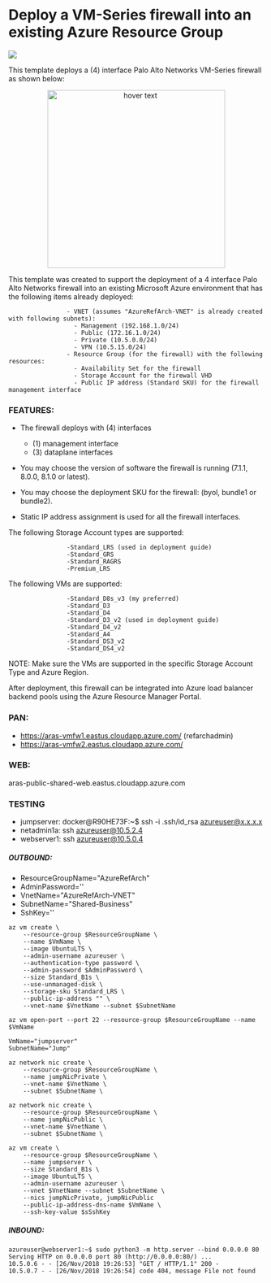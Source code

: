 # Deploy a VM-Series firewall into an existing Azure Resource Group

[<img src="http://azuredeploy.net/deploybutton.png"/>](https://portal.azure.com/#create/Microsoft.Template/uri/https%3A%2F%2Fraw.githubusercontent.com%2Fpaloaltonetworks%2Freferencearchitectures%2Fmaster%2FAzure-1FW-4-interfaces-existing-environment%2FAzureDeploy.json)

This template deploys a (4) interface Palo Alto Networks VM-Series firewall as shown below:

<p align="center">
  <img src="./Azure-1FW-4-interfaces.png" width="350" title="hover text">
</p>



This template was created to support the deployment of a 4 interface Palo Alto Networks firewall into an existing Microsoft Azure environment that has the following items already deployed:

                    - VNET (assumes "AzureRefArch-VNET" is already created with following subnets):
                      - Management (192.168.1.0/24)
                      - Public (172.16.1.0/24)
                      - Private (10.5.0.0/24)
                      - VPN (10.5.15.0/24)
                    - Resource Group (for the firewall) with the following resources:
                      - Availability Set for the firewall
                      - Storage Account for the firewall VHD
                      - Public IP address (Standard SKU) for the firewall management interface
                    
            
### FEATURES:
- The firewall deploys with (4) interfaces
  - (1) management interface 
  - (3) dataplane interfaces
  
- You may choose the version of software the firewall is running (7.1.1, 8.0.0, 8.1.0 or latest).
- You may choose the deployment SKU for the firewall: (byol, bundle1 or bundle2).
- Static IP address assignment is used for all the firewall interfaces.


The following Storage Account types are supported:

                    -Standard_LRS (used in deployment guide)
                    -Standard_GRS
                    -Standard_RAGRS
                    -Premium_LRS
                    
The following VMs are supported:

                    -Standard_D8s_v3 (my preferred)
                    -Standard_D3
                    -Standard_D4
                    -Standard_D3_v2 (used in deployment guide)
                    -Standard_D4_v2
                    -Standard_A4
                    -Standard_DS3_v2
                    -Standard_DS4_v2
        
NOTE: Make sure the VMs are supported in the specific Storage Account Type and Azure Region.

After deployment, this firewall can be integrated into Azure load balancer backend pools using the Azure Resource Manager Portal.

### PAN:

- https://aras-vmfw1.eastus.cloudapp.azure.com/ (refarchadmin)
- https://aras-vmfw2.eastus.cloudapp.azure.com/

### WEB:

aras-public-shared-web.eastus.cloudapp.azure.com

### TESTING 

- jumpserver: docker@R90HE73F:~$ ssh -i .ssh/id_rsa azureuser@x.x.x.x
- netadmin1a: ssh azureuser@10.5.2.4
- webserver1: ssh azureuser@10.5.0.4


##### OUTBOUND:

- ResourceGroupName="AzureRefArch"
- AdminPassword=''
- VnetName="AzureRefArch-VNET"
- SubnetName="Shared-Business"
- SshKey=''
```
az vm create \
    --resource-group $ResourceGroupName \
    --name $VmName \
    --image UbuntuLTS \
    --admin-username azureuser \
    --authentication-type password \
    --admin-password $AdminPassword \
    --size Standard_B1s \
    --use-unmanaged-disk \
    --storage-sku Standard_LRS \
    --public-ip-address "" \
    --vnet-name $VnetName --subnet $SubnetName

az vm open-port --port 22 --resource-group $ResourceGroupName --name $VmName

VmName="jumpserver"
SubnetName="Jump"

az network nic create \
    --resource-group $ResourceGroupName \
    --name jumpNicPrivate \
    --vnet-name $VnetName \
    --subnet $SubnetName \

az network nic create \
    --resource-group $ResourceGroupName \
    --name jumpNicPublic \
    --vnet-name $VnetName \
    --subnet $SubnetName \  

az vm create \
    --resource-group $ResourceGroupName \
    --name jumpserver \
    --size Standard_B1s \
    --image UbuntuLTS \
    --admin-username azureuser \
    --vnet $VnetName --subnet $SubnetName \
    --nics jumpNicPrivate, jumpNicPublic
    --public-ip-address-dns-name $VmName \
    --ssh-key-value $sSshKey
```

##### INBOUND: 

```
azureuser@webserver1:~$ sudo python3 -m http.server --bind 0.0.0.0 80
Serving HTTP on 0.0.0.0 port 80 (http://0.0.0.0:80/) ...
10.5.0.6 - - [26/Nov/2018 19:26:53] "GET / HTTP/1.1" 200 -
10.5.0.7 - - [26/Nov/2018 19:26:54] code 404, message File not found
```